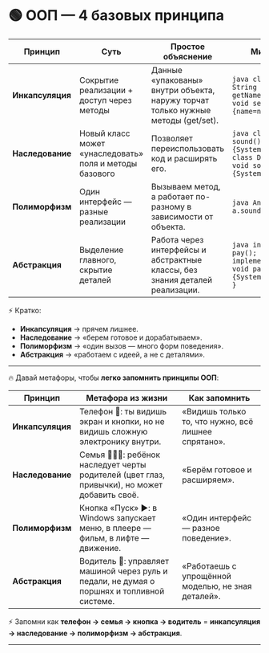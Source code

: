 # 🟢 **ООП** — 4 базовых принципа

|Принцип|Суть|Простое объяснение|Мини-пример (Java)|
|---|---|---|---|
|**Инкапсуляция**|Сокрытие реализации + доступ через методы|Данные «упакованы» внутри объекта, наружу торчат только нужные методы (get/set).|`java class User { private String name; public String getName(){return name;} public void setName(String n){name=n;} }`|
|**Наследование**|Новый класс может «унаследовать» поля и методы базового|Позволяет переиспользовать код и расширять его.|`java class Animal { void sound(){System.out.println("...");}} class Dog extends Animal { void sound(){System.out.println("Woof");}}`|
|**Полиморфизм**|Один интерфейс — разные реализации|Вызываем метод, а работает по-разному в зависимости от объекта.|`java Animal a = new Dog(); a.sound(); // "Woof"`|
|**Абстракция**|Выделение главного, скрытие деталей|Работа через интерфейсы и абстрактные классы, без знания деталей реализации.|`java interface Payment { void pay(); } class CardPayment implements Payment { public void pay(){System.out.println("Card");} }`|

⚡️ Кратко:

- **Инкапсуляция** → прячем лишнее.    
- **Наследование** → «берем готовое и дорабатываем».    
- **Полиморфизм** → «один вызов — много форм поведения».    
- **Абстракция** → «работаем с идеей, а не с деталями».

---
🔥 Давай метафоры, чтобы **легко запомнить принципы ООП**:

|Принцип|Метафора из жизни|Как запомнить|
|---|---|---|
|**Инкапсуляция**|Телефон 📱: ты видишь экран и кнопки, но не видишь сложную электронику внутри.|«Видишь только то, что нужно, всё лишнее спрятано».|
|**Наследование**|Семья 👨‍👩‍👧: ребёнок наследует черты родителей (цвет глаз, привычки), но может добавить своё.|«Берём готовое и расширяем».|
|**Полиморфизм**|Кнопка «Пуск» ▶️: в Windows запускает меню, в плеере — фильм, в лифте — движение.|«Один интерфейс — разное поведение».|
|**Абстракция**|Водитель 🚗: управляет машиной через руль и педали, не думая о поршнях и топливной системе.|«Работаешь с упрощённой моделью, не зная деталей».|

⚡ Запомни как **телефон → семья → кнопка → водитель** = **инкапсуляция → наследование → полиморфизм → абстракция**.

---

